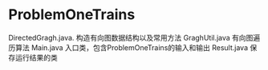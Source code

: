 # ProblemOneTrains
DirectedGragh.java. 构造有向图数据结构以及常用方法
GraghUtil.java 有向图遍历算法
Main.java 入口类，包含ProblemOneTrains的输入和输出
Result.java 保存运行结果的类